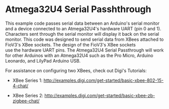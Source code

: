 # Atmega32U4 Serial Passhthrough
This example code passes serial data between an Arduino's serial monitor
 and a device connected to an Atmega32U4's hardware UART (pin 0 and 1).
 Characters sent through the serial monitor will display it back on the
 serial monitor. This code was designed to send serial data from XBees 
 attached to FioV3's XBee sockets. The design of the FioV3's XBee sockets  
 use the hardware UART pins. The Atmega32U4 Serial Passthrough will work
 for other Arduinos with an Atmega32U4 such as the Pro Micro, Arduino 
 Leonardo, and LilyPad Arduino USB. 
 
 For assistance on configuring two XBees, check out Digi's Tutorials:
 
 - XBee Series 1: http://examples.digi.com/get-started/basic-xbee-802-15-4-chat/
 
 - XBee Series 2: http://examples.digi.com/get-started/basic-xbee-zb-zigbee-chat/
